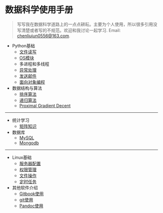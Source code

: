 # 数据科学使用手册 


> 写写我在数据科学道路上的一点点耕耘。主要为个人使用，所以很多引用没写清楚或者写的不规范。欢迎和我讨论一起学习. Email: chenliujun0556@163.com.



* Python基础
  * [文件读写](Python/files.md)
  * [OS模块](Python/OS.md)
  * 多进程和多线程
  * [异常处理](Python/Exception.md)
  * [发送邮件](Python/Email.md)
  * [面向对象编程](Python/OOP.md)
* 数据结构与算法
  * [排序算法](DSA/sort.md)
  * [递归算法](DSA/递归算法.md)
  * [Proximal Gradient Decent](DSA/Proximal.md)

-----

* 统计学习
  * [矩阵知识](Statistical_Learning/Matrix.md)
* 数据库
  * [MySQL](Database/MySQL.md)
  * [Mongodb](Database/Mongodb.md)

-----

* Linux基础
  * [服务器配置](Linux/Initial_Configureation.md)
  * [权限管理](Linux/Authorization.md)
  * [文件操作](Linux/files.md)
  * [定时任务](Linux/crontab.md)
* 其他软件介绍
  * [Gitbook使用](Other/Gitbook.md)
  * [git使用](Other/git.md)
  * [Pandoc使用](Other/pandoc.md)